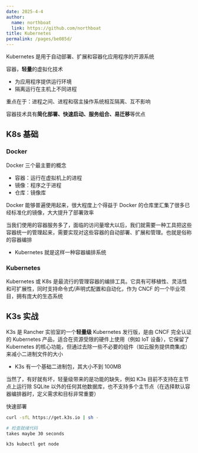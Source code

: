 ```yaml
---
date: 2025-4-4
author: 
  name: northboat
  link: https://github.com/northboat
title: Kubernetes
permalink: /pages/be085d/
---
```


Kubernetes 是用于自动部署、扩展和容器化应用程序的开源系统

容器，**轻量**的虚拟化技术

- 为应用程序提供运行环境
- 隔离运行在主机上不同进程

重点在于：进程之间、进程和宿主操作系统相互隔离、互不影响

容器技术具有**简化部署、快速启动、服务组合、易迁移**等优点

## K8s 基础

### Docker

Docker 三个最主要的概念

- 容器：运行在虚拟机上的进程
- 镜像：程序之于进程
- 仓库：镜像库

Docker 能够普遍使用起来，很大程度上个得益于 Docker 的仓库里汇集了很多已经标准化的镜像，大大提升了部署效率

当我们使用的容器服务多了，面临的访问量增大以后，我们就需要一种工具把这些容器统一的管理起来，需要实现对这些容器的自动部署、扩展和管理。也就是俗称的容器编排

- Kubernetes 就是这样一种容器编排系统

### Kubernetes

Kubernetes 或 K8s 是最流行的管理容器的编排工具。它具有可移植性、灵活性和可扩展性，同时支持命令式/声明式配置和自动化，作为 CNCF 的一个毕业项目，拥有庞大的生态系统

## K3s 实战

K3s 是 Rancher 实验室的一个**轻量级** Kubernetes 发行版，是由 CNCF 完全认证的 Kubernetes 产品，适合在资源受限的硬件上使用（例如 IoT 设备），它保留了 Kubernetes 的核心功能，但通过去除一些不必要的组件（如云服务提供商集成）来减小二进制文件的大小

- K3s 有一个基础二进制包，其大小不到 100MB

当然了，有好就有坏，轻量级带来的是功能的缺失，例如 K3s 目前不支持在主节点上运行除 SQLite 以外的任何其他数据库，也不支持多个主节点（在选择默认容器编排器时，定义需求和目标非常重要）

快速部署

```sh
curl -sfL https://get.k3s.io | sh -

# 检查就绪代码
takes maybe 30 seconds

k3s kubectl get node
```

